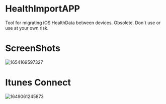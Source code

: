 # HealthImportAPP
Tool for migrating iOS HealthData between devices. Obsolete. Don´t use or use at your own risk.

# ScreenShots

![1654169597327](https://user-images.githubusercontent.com/9987502/172913207-487063ac-2f08-4e27-be7d-5e93daccbe79.jpeg)

# Itunes Connect

![1649061245873](https://user-images.githubusercontent.com/9987502/172913231-a1521e30-57ac-4fd9-8fef-ec2f46c845e3.jpeg)
